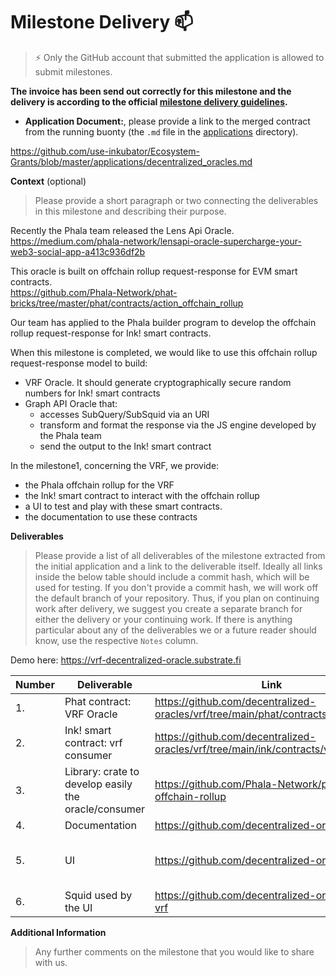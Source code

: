 # Milestone Delivery :mailbox:

> ⚡ Only the GitHub account that submitted the application is allowed to submit milestones.

**The invoice has been send out correctly for this milestone and the delivery is according to the official [milestone delivery guidelines](https://github.com/smart-contract-bounty/Support-Docs/blob/master/milestone-deliverables-guidelines.md).**

* **Application Document:**, please provide a link to the merged contract from the running buonty (the `.md` file in the [applications](https://github.com/smart-contract-bounty/Wasm-Bounty-01/tree/master/applications) directory).

https://github.com/use-inkubator/Ecosystem-Grants/blob/master/applications/decentralized_oracles.md


**Context** (optional)
> Please provide a short paragraph or two connecting the deliverables in this milestone and describing their purpose.

Recently the Phala team released the Lens Api Oracle.  
https://medium.com/phala-network/lensapi-oracle-supercharge-your-web3-social-app-a413c936df2b

This oracle is built on offchain rollup request-response for EVM smart contracts.  
https://github.com/Phala-Network/phat-bricks/tree/master/phat/contracts/action_offchain_rollup

Our team has applied to the Phala builder program to develop the offchain rollup request-response for Ink! smart contracts.

When this milestone is completed, we would like to use this offchain rollup request-response model to build:
- VRF Oracle. It should generate cryptographically secure random numbers for Ink! smart contracts
- Graph API Oracle that:
    - accesses SubQuery/SubSquid via an URI
    - transform and format the response via the JS engine developed by the Phala team
    - send the output to the Ink! smart contract

In the milestone1, concerning the VRF, we provide:
- the Phala offchain rollup for the VRF
- the Ink! smart contract to interact with the offchain rollup
- a UI to test and play with these smart contracts.
- the documentation to use these contracts

**Deliverables**
> Please provide a list of all deliverables of the milestone extracted from the initial application and a link to the deliverable itself. Ideally all links inside the below table should include a commit hash, which will be used for testing. If you don't provide a commit hash, we will work off the default branch of your repository. Thus, if you plan on continuing work after delivery, we suggest you create a separate branch for either the delivery or your continuing work.
> If there is anything particular about any of the deliverables we or a future reader should know, use the respective `Notes` column.

Demo here: https://vrf-decentralized-oracle.substrate.fi

| Number | Deliverable                                          | Link                                                                              | Notes                                                        |
|--------|------------------------------------------------------|-----------------------------------------------------------------------------------|--------------------------------------------------------------|
| 1.     | Phat contract: VRF Oracle                            | https://github.com/decentralized-oracles/vrf/tree/main/phat/contracts/vrf_oracle  |                                                              | 
| 2.     | Ink! smart contract: vrf consumer                    | https://github.com/decentralized-oracles/vrf/tree/main/ink/contracts/vrf_consumer |                                                           | 
| 3.     | Library: crate to develop easily the oracle/consumer | https://github.com/Phala-Network/phat-offchain-rollup                             | This part has been released in context of Phala Builder Program | 
| 4.     | Documentation                                        | https://github.com/decentralized-oracles/vrf                                      |                                                              | 
| 5.     | UI                                                   | https://github.com/decentralized-oracles/vrf-ui                                   | Demo here: https://vrf-decentralized-oracle.substrate.fi                                                    |  
| 6.     | Squid used by the UI                                 | https://github.com/decentralized-oracles/squid-vrf                                |                                                           |   


**Additional Information**
> Any further comments on the milestone that you would like to share with us. 